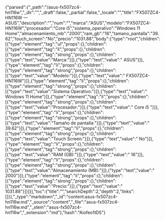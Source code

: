 {"parsed":{"_path":"/asus-fx507zc4-hn116w","_dir":"","_draft":false,"_partial":false,"_locale":"","title":"FX507ZC4-HN116W — ASUS","description":"","num":"","marca":"ASUS","modelo":"FX507ZC4-HN116W","procesador":"Core i5","sistema_operativo":"Windows 11 Home","almacenamiento_mb":"2000","ram_gb":"16","tamano_pantalla":"39.62","touch_screen":"No","precio":"1031.88","body":{"type":"root","children":[{"type":"element","tag":"ul","props":{},"children":[{"type":"element","tag":"li","props":{},"children":[{"type":"element","tag":"strong","props":{},"children":[{"type":"text","value":"Marca:"}]},{"type":"text","value":" ASUS"}]},{"type":"element","tag":"li","props":{},"children":[{"type":"element","tag":"strong","props":{},"children":[{"type":"text","value":"Modelo:"}]},{"type":"text","value":" FX507ZC4-HN116W"}]},{"type":"element","tag":"li","props":{},"children":[{"type":"element","tag":"strong","props":{},"children":[{"type":"text","value":"Sistema Operativo:"}]},{"type":"text","value":" Windows 11 Home"}]},{"type":"element","tag":"li","props":{},"children":[{"type":"element","tag":"strong","props":{},"children":[{"type":"text","value":"Procesador:"}]},{"type":"text","value":" Core i5 "}]},{"type":"element","tag":"li","props":{},"children":[{"type":"element","tag":"strong","props":{},"children":[{"type":"text","value":"Tamaño de pantalla:"}]},{"type":"text","value":" 39.62"}]},{"type":"element","tag":"li","props":{},"children":[{"type":"element","tag":"strong","props":{},"children":[{"type":"text","value":"Touch Screen:"}]},{"type":"text","value":" No"}]},{"type":"element","tag":"li","props":{},"children":[{"type":"element","tag":"strong","props":{},"children":[{"type":"text","value":"RAM (GB):"}]},{"type":"text","value":" 16"}]},{"type":"element","tag":"li","props":{},"children":[{"type":"element","tag":"strong","props":{},"children":[{"type":"text","value":"Almacenamiento (MB):"}]},{"type":"text","value":" 2000"}]},{"type":"element","tag":"li","props":{},"children":[{"type":"element","tag":"strong","props":{},"children":[{"type":"text","value":"Precio:"}]},{"type":"text","value":" 1031.88"}]}]}],"toc":{"title":"","searchDepth":2,"depth":2,"links":[]}},"_type":"markdown","_id":"content:asus-fx507zc4-hn116w.md","_source":"content","_file":"asus-fx507zc4-hn116w.md","_stem":"asus-fx507zc4-hn116w","_extension":"md"},"hash":"Aiofeo1tDS"}